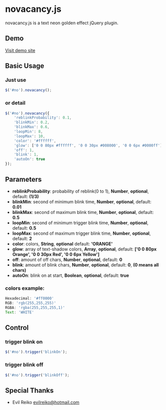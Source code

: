 # novacancy.js

novacancy.js is a text neon golden effect jQuery plugin.

## Demo

<a href='http://chuckyglitch.twbbs.org/novacancy/'>Visit demo site</a>

## Basic Usage

### Just use
```javascript
$('#no').novacancy();
```

### or detail
```javascript
$('#no').novacancy({
	'reblinkProbability': 0.1,
	'blinkMin': 0.2,
	'blinkMax': 0.6,
	'loopMin': 8,
	'loopMax': 10,
	'color': '#ffffff',
	'glow': ['0 0 80px #ffffff', '0 0 30px #008000', '0 0 6px #0000ff'],
	'off': 1,
	'blink': 1,
	'autoOn': true
});
```

## Parameters

- <b>reblinkProbability</b >: probability of reblink(0 to 1), <b>Number</b>, <b>optional</b>, default: <b>(1/3)</b>
- <b>blinkMin</b>: second of minimum blink time, <b>Number</b>, <b>optional</b>, default: <b>0.01</b>
- <b>blinkMax</b>: second of maximum blink time, <b>Number</b>, <b>optional</b>, default: <b>0.5</b>
- <b>loopMin</b>: second of minimum trigger blink time, <b>Number</b>, <b>optional</b>, default: <b>0.5</b>
- <b>loopMax</b>: second of maximum trigger blink time, <b>Number</b>, <b>optional</b>, default: <b>2</b>
- <b>color</b>: colors, <b>String</b>, <b>optional</b> default: <b>'ORANGE'</b>
- <b>glow</b>: array of text-shadow colors, <b>Array</b>, <b>optional</b>, default: <b>['0 0 80px Orange', '0 0 30px Red', '0 0 6px Yellow']</b>
- <b>off</b>: amount of off chars, <b>Number</b>, <b>optional</b>, default: <b>0</b>
- <b>blink</b>: amount of blink chars, <b>Number</b>, <b>optional</b>, default: <b>0</b>, <b>(0 means all chars)</b>
- <b>autoOn</b>: blink on at start, <b>Boolean</b>, <b>optional</b>, default: <b>true</b>

### colors example:
```javascript
Hexadecimal: '#ff0000'
RGB: 'rgb(255,255,255)'
RGBA: 'rgba(255,255,255,1)'
Text: 'WHITE'
```

## Control

### trigger blink on
```javascript
$('#no').trigger('blinkOn');
```
### trigger blink off
```javascript
$('#no').trigger('blinkOff');
```

## Special Thanks

- Evil Reiko <evilreiko@hotmail.com>

